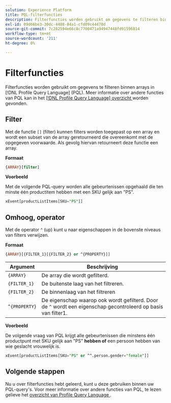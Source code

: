 ```yaml
---
solution: Experience Platform
title: PQL-filterfuncties
description: Filterfuncties worden gebruikt om gegevens te filteren binnen arrays in Profile Query Language (PQL).
exl-id: 09d66be3-30dc-4488-84a1-cfd09c44470d
source-git-commit: 7c282594e66c8c7700471a94947448fd91596814
workflow-type: tm+mt
source-wordcount: '211'
ht-degree: 0%

---
```


# Filterfuncties

Filterfuncties worden gebruikt om gegevens te filteren binnen arrays in [!DNL Profile Query Language] (PQL). Meer informatie over andere functies van PQL kan in het [[!DNL Profile Query Language]  overzicht ](./overview.md) worden gevonden.

## Filter

Met de functie `[]` (filter) kunnen filters worden toegepast op een array en wordt een subset van de array geretourneerd die overeenkomt met de opgegeven voorwaarde. Als gevolg hiervan retourneert deze functie een array.

**Formaat**

```sql
{ARRAY}[filter]
```

**Voorbeeld**

Met de volgende PQL-query worden alle gebeurtenissen opgehaald die ten minste één productitem hebben met een SKU gelijk aan &quot;PS&quot;.

```sql
xEvent[productListItems[SKU="PS"]]
```

## Omhoog, operator

Met de operator `^` (up) kunt u naar eigenschappen in de bovenste niveaus van filters verwijzen.

**Formaat**

```sql
{ARRAY}[{FILTER_1}[{FILTER_2} or ^{PROPERTY}]]
```

| Argument | Beschrijving |
| -------- | ----------- |
| `{ARRAY}` | De array die wordt gefilterd. |
| `{FILTER_1}` | De buitenste laag van het filtreren. |
| `{FILTER_2}` | De binnenlaag van het filtreren |
| `^{PROPERTY}` | De eigenschap waarop ook wordt gefilterd. Door de `^` wordt een eigenschap gecontroleerd op basis van filter1. |

**Voorbeeld**

De volgende vraag van PQL krijgt alle gebeurtenissen die minstens één productpunt met SKU gelijk aan &quot;PS&quot; **hebben of** een persoon hebben van wie geslacht vrouwelijk is.

```sql
xEvent[productListItems[SKU="PS" or ^^.person.gender="female"]]
```

## Volgende stappen

Nu u over filterfuncties hebt geleerd, kunt u deze gebruiken binnen uw PQL-query&#39;s. Voor meer informatie over andere functies van PQL, te lezen gelieve het [ overzicht van Profile Query Language ](./overview.md).

